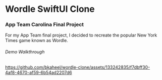 # Wordle SwiftUI Clone

### App Team Carolina Final Project

For my App Team final project, I decided to recreate the popular New York Times game known as Wordle. 

###### Demo Walkthrough
https://github.com/bkaheel/wordle-clone/assets/133242835/f7dbff30-4af8-4670-af59-6b54ad2207d6

